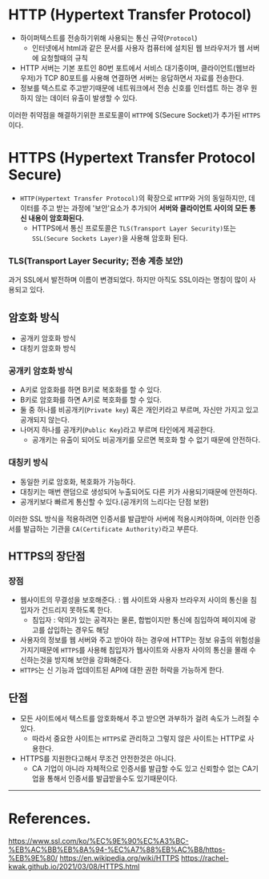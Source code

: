# HTTP (Hypertext Transfer Protocol)
- 하이퍼텍스트를 전송하기위해 사용되는 통신 규약(`Protocol`)
    - 인터넷에서 html과 같은 문서를 사용자 컴퓨터에 설치된 웹 브라우저가 웹 서버에 요청할때의 규칙
- HTTP 서버는 기본 포트인 80번 포트에서 서비스 대기중이며, 클라이언트(웹브라우저)가 TCP 80포트를 사용해 연결하면 서버는 응답하면서 자료를 전송한다.
- 정보를 텍스트로 주고받기때문에 네트워크에서 전송 신호를 인터셉트 하는 경우 원하지 않는 데이터 유출이 발생할 수 있다.

이러한 취약점을 해결하기위한 프로토콜이 `HTTP`에 S(Secure Socket)가 추가된 `HTTPS`이다.

# HTTPS (Hypertext Transfer Protocol Secure)
- `HTTP(Hypertext Transfer Protocol)`의 확장으로 `HTTP`와 거의 동일하지만, 데이터를 주고 받는 과정에 '보안'요소가 추가되어 **서버와 클라이언트 사이의 모든 통신 내용이 암호화된다.**
    - HTTPS에서 통신 프로토콜은 `TLS(Transport Layer Security)`또는 `SSL(Secure Sockets Layer)`을 사용해 암호화 된다.
 
### TLS(Transport Layer Security; 전송 계층 보안)
과거 SSL에서 발전하며 이름이 변경되었다.
하지만 아직도 SSL이라는 명칭이 많이 사용되고 있다.


## 암호화 방식
- 공개키 암호화 방식
- 대칭키 암호화 방식

### 공개키 암호화 방식
- A키로 암호화를 하면 B키로 복호화를 할 수 있다.
- B키로 암호화를 하면 A키로 복호화를 할 수 있다.
- 둘 중 하나를 비공개키(`Private key`) 혹은 개인키라고 부르며, 자신만 가지고 있고 공개되지 않는다.
- 나머지 하나를 공개키(`Public Key`)라고 부르며 타인에게 제공한다. 
    - 공개키는 유출이 되어도 비공개키를 모르면 복호화 할 수 없기 때문에 안전하다.

### 대칭키 방식
- 동일한 키로 암호화, 복호화가 가능하다.
- 대칭키는 매번 랜덤으로 생성되어 누출되어도 다른 키가 사용되기때문에 안전하다.
- 공개키보다 빠르게 통신할 수 있다.(공개키의 느리다는 단점 보완)

이러한 SSL 방식을 적용하려면 인증서를 발급받아 서버에 적용시켜야하며, 이러한 인증서를 발급하는 기관을 `CA(Certificate Authority)`라고 부른다.

## HTTPS의 장단점
### 장점
- 웹사이트의 무결성을 보호해준다. : 웹 사이트와 사용자 브라우저 사이의 통신을 침입자가 건드리지 못하도록 한다.
    - 침입자 : 악의가 있는 공격자는 물론, 합법이지만 통신에 침입하여 페이지에 광고를 삽입하는 경우도 해당
- 사용자의 정보를 웹 서버와 주고 받아야 하는 경우에 HTTP는 정보 유출의 위험성을 가지기때문에 `HTTPS`를 사용해 침입자가 웹사이트와 사용자 사이의 통신을 몰래 수신하는것을 방지해 보안을 강화해준다.
- `HTTPS`는 신 기능과 업데이트된 API에 대한 권한 허락을 가능하게 한다.

## 단점
- 모든 사이트에서 텍스트를 암호화해서 주고 받으면 과부하가 걸려 속도가 느려질 수 있다. 
    - 따라서 중요한 사이트는 `HTTPS`로 관리하고 그렇지 않은 사이트는 HTTP로 사용한다.
- HTTPS를 지원한다고해서 무조건 안전한것은 아니다.
    - CA 기업이 아니라 자체적으로 인증서를 발급할 수도 있고 신뢰할수 없는 CA기업을 통해서 인증서를 발급받을수도 있기때문이다.

---
# References.
https://www.ssl.com/ko/%EC%9E%90%EC%A3%BC-%EB%AC%BB%EB%8A%94-%EC%A7%88%EB%AC%B8/https-%EB%9E%80/
https://en.wikipedia.org/wiki/HTTPS
https://rachel-kwak.github.io/2021/03/08/HTTPS.html